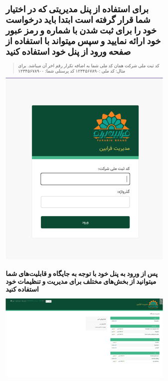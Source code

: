 # برای استفاده از پنل مدیریتی که در اختیار شما قرار گرفته است ابتدا باید درخواست خود را برای ثبت شدن با شماره و رمز عبور خود ارائه نمایید و سپس میتواند با استفاده از صفحه ورود از پنل خود استفاده کنید
> کد ثبت ملی شرکت همان کد ملی شما به اضافه تکرار رقم اخر آن میباشد. برای مثال: 
> کد ملی :۱۲۳۴۵۶۷۸۹۰
> کد پرسنلی شما: ۱۲۳۴۵۶۷۸۹۰۰

![صفحه ورود](images/login.png)

## پس از ورود به پنل خود با توجه به جایگاه و قابلیت‌های شما میتوانید از بخش‌های مختلف برای مدیریت و تنظیمات خود استفاده کنید

![صفحه اول](images/main%20page.png)
